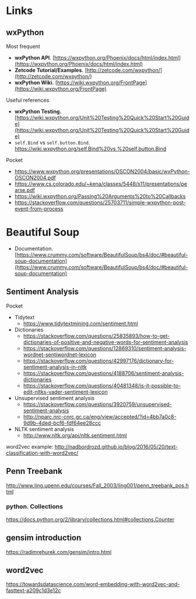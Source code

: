 # Links

## wxPython

Most frequent
* __wxPython API__. [https://wxpython.org/Phoenix/docs/html/index.html](https://wxpython.org/Phoenix/docs/html/index.html)
* __Zetcode Tutorial/Examples.__ [http://zetcode.com/wxpython/](http://zetcode.com/wxpython/)
* __wxPython Wiki.__ [https://wiki.wxpython.org/FrontPage](https://wiki.wxpython.org/FrontPage)

Useful references
* __wxPython Testing.__ [https://wiki.wxpython.org/Unit%20Testing%20Quick%20Start%20Guide](https://wiki.wxpython.org/Unit%20Testing%20Quick%20Start%20Guide)
* `self.Bind` vs `self.button.Bind`. https://wiki.wxpython.org/self.Bind%20vs.%20self.button.Bind

Pocket
* https://www.wxpython.org/presentations/OSCON2004/basic/wxPython-OSCON2004.pdf
* https://www.cs.colorado.edu/~kena/classes/5448/s11/presentations/pearse.pdf
* https://wiki.wxpython.org/Passing%20Arguments%20to%20Callbacks
* https://stackoverflow.com/questions/25703711/simple-wxpython-post-event-from-process


# Beautiful Soup
* Documentation. [https://www.crummy.com/software/BeautifulSoup/bs4/doc/#beautiful-soup-documentation](https://www.crummy.com/software/BeautifulSoup/bs4/doc/#beautiful-soup-documentation)



## Sentiment Analysis

Pocket
* Tidytext
  * https://www.tidytextmining.com/sentiment.html
* Dictionaries
  * https://stackoverflow.com/questions/25835893/how-to-get-dictionaries-of-positive-and-negative-words-for-sentiment-analysis
  * https://stackoverflow.com/questions/12869310/sentiment-analysis-wordnet-sentiwordnet-lexicon
  * https://stackoverflow.com/questions/42997176/dictionary-for-sentiment-analysis-in-nltk
  * https://stackoverflow.com/questions/4188706/sentiment-analysis-dictionaries
  * https://stackoverflow.com/questions/40481348/is-it-possible-to-edit-nltks-vader-sentiment-lexicon
* Unsupervised sentiment analysis
  * https://stackoverflow.com/questions/3920759/unsupervised-sentiment-analysis
  * http://nparc.nrc-cnrc.gc.ca/eng/view/accepted/?id=4bb7a0c8-9d9b-4ded-bcf6-fdf64ee28ccc
* NLTK sentiment analysis
  * http://www.nltk.org/api/nltk.sentiment.html





word2vec example: http://nadbordrozd.github.io/blog/2016/05/20/text-classification-with-word2vec/




## Penn Treebank
http://www.ling.upenn.edu/courses/Fall_2003/ling001/penn_treebank_pos.html
### python. Collections
https://docs.python.org/2/library/collections.html#collections.Counter


## gensim introduction
https://radimrehurek.com/gensim/intro.html

## word2vec
https://towardsdatascience.com/word-embedding-with-word2vec-and-fasttext-a209c1d3e12c
